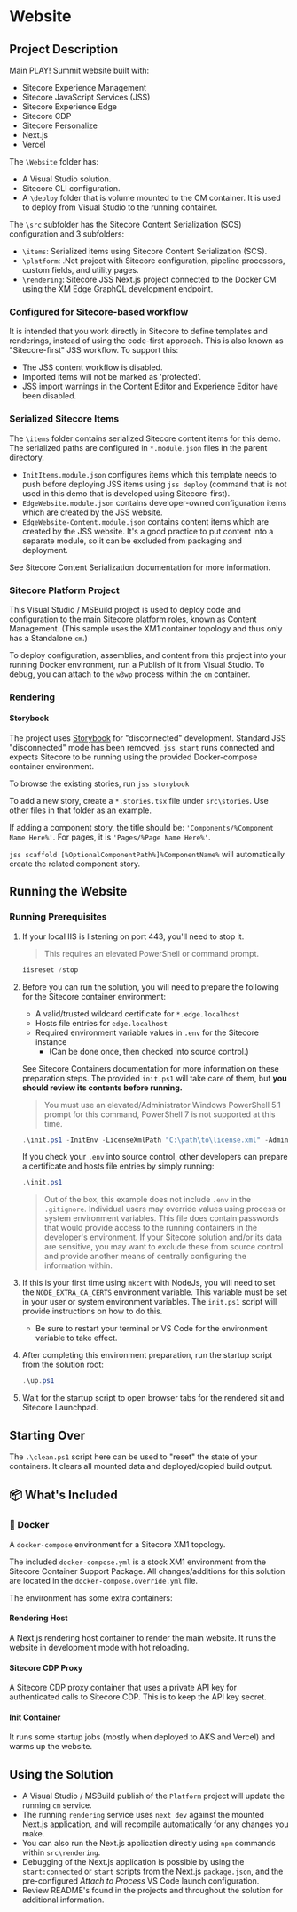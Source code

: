 # Website

## Project Description

Main PLAY! Summit website built with:

- Sitecore Experience Management
- Sitecore JavaScript Services (JSS)
- Sitecore Experience Edge
- Sitecore CDP
- Sitecore Personalize
- Next.js
- Vercel

The `\Website` folder has:

- A Visual Studio solution.
- Sitecore CLI configuration.
- A `\deploy` folder that is volume mounted to the CM container. It is used to deploy from Visual Studio to the running container.

The `\src` subfolder has the Sitecore Content Serialization (SCS) configuration and 3 subfolders:

- `\items`: Serialized items using Sitecore Content Serialization (SCS).
- `\platform`: .Net project with Sitecore configuration, pipeline processors, custom fields, and utility pages.
- `\rendering`: Sitecore JSS Next.js project connected to the Docker CM using the XM Edge GraphQL development endpoint.

### Configured for Sitecore-based workflow

It is intended that you work directly in Sitecore to define templates and renderings, instead of using the code-first approach. This is also known as "Sitecore-first" JSS workflow. To support this:

- The JSS content workflow is disabled.
- Imported items will not be marked as 'protected'.
- JSS import warnings in the Content Editor and Experience Editor have been disabled.

### Serialized Sitecore Items

The `\items` folder contains serialized Sitecore content items for this demo. The serialized paths are configured in `*.module.json` files in the parent directory.

- `InitItems.module.json` configures items which this template needs to push before deploying JSS items using `jss deploy` (command that is not used in this demo that is developed using Sitecore-first).
- `EdgeWebsite.module.json` contains developer-owned configuration items which are created by the JSS website.
- `EdgeWebsite-Content.module.json` contains content items which are created by the JSS website. It's a good practice to put content into a separate module, so it can be excluded from packaging and deployment.

See Sitecore Content Serialization documentation for more information.

### Sitecore Platform Project

This Visual Studio / MSBuild project is used to deploy code and configuration to the main Sitecore platform roles, known as Content Management. (This sample uses the XM1 container topology and thus only has a Standalone `cm`.)

To deploy configuration, assemblies, and content from this project into your running Docker environment, run a Publish of it from Visual Studio. To debug, you can attach to the `w3wp` process within the `cm` container.

### Rendering

#### Storybook

The project uses [Storybook](https://github.com/storybookjs/storybook) for "disconnected" development. Standard JSS "disconnected" mode has been removed. `jss start` runs connected and expects Sitecore to be running using the provided Docker-compose container environment.

To browse the existing stories, run `jss storybook`

To add a new story, create a `*.stories.tsx` file under `src\stories`. Use other files in that folder as an example.

If adding a component story, the title should be: `'Components/%Component Name Here%'`. For pages, it is `'Pages/%Page Name Here%'`.

`jss scaffold [%OptionalComponentPath%]%ComponentName%` will automatically create the related component story.

## Running the Website

### Running Prerequisites

1. If your local IIS is listening on port 443, you'll need to stop it.
   > This requires an elevated PowerShell or command prompt.

   ```ps1
   iisreset /stop
   ```

1. Before you can run the solution, you will need to prepare the following for the Sitecore container environment:
   - A valid/trusted wildcard certificate for `*.edge.localhost`
   - Hosts file entries for `edge.localhost`
   - Required environment variable values in `.env` for the Sitecore instance
     - (Can be done once, then checked into source control.)

   See Sitecore Containers documentation for more information on these preparation steps. The provided `init.ps1` will take care of them, but **you should review its contents before running.**

   > You must use an elevated/Administrator Windows PowerShell 5.1 prompt for this command, PowerShell 7 is not supported at this time.

    ```ps1
    .\init.ps1 -InitEnv -LicenseXmlPath "C:\path\to\license.xml" -AdminPassword "DesiredAdminPassword"
    ```

    If you check your `.env` into source control, other developers can prepare a certificate and hosts file entries by simply running:

    ```ps1
    .\init.ps1
    ```

    > Out of the box, this example does not include `.env` in the `.gitignore`. Individual users may override values using process or system environment variables. This file does contain passwords that would provide access to the running containers in the developer's environment. If your Sitecore solution and/or its data are sensitive, you may want to exclude these from source control and provide another means of centrally configuring the information within.

1. If this is your first time using `mkcert` with NodeJs, you will need to set the `NODE_EXTRA_CA_CERTS` environment variable. This variable must be set in your user or system environment variables. The `init.ps1` script will provide instructions on how to do this.
    - Be sure to restart your terminal or VS Code for the environment variable to take effect.

1. After completing this environment preparation, run the startup script from the solution root:

    ```ps1
    .\up.ps1
    ```

1. Wait for the startup script to open browser tabs for the rendered sit and Sitecore Launchpad.

## Starting Over

The `.\clean.ps1` script here can be used to "reset" the state of your containers. It clears all mounted data and deployed/copied build output.

## 📦 What's Included

### 🐳 Docker

A `docker-compose` environment for a Sitecore XM1 topology.

The included `docker-compose.yml` is a stock XM1 environment from the Sitecore Container Support Package. All changes/additions for this solution are located in the `docker-compose.override.yml` file.

The environment has some extra containers:

#### Rendering Host

A Next.js rendering host container to render the main website. It runs the website in development mode with hot reloading.

#### Sitecore CDP Proxy

A Sitecore CDP proxy container that uses a private API key for authenticated calls to Sitecore CDP. This is to keep the API key secret.

#### Init Container

It runs some startup jobs (mostly when deployed to AKS and Vercel) and warms up the website.

## Using the Solution

- A Visual Studio / MSBuild publish of the `Platform` project will update the running `cm` service.
- The running `rendering` service uses `next dev` against the mounted Next.js application, and will recompile automatically for any changes you make.
- You can also run the Next.js application directly using `npm` commands within `src\rendering`.
- Debugging of the Next.js application is possible by using the `start:connected` or `start` scripts from the Next.js `package.json`, and the pre-configured *Attach to Process* VS Code launch configuration.
- Review README's found in the projects and throughout the solution for additional information.
